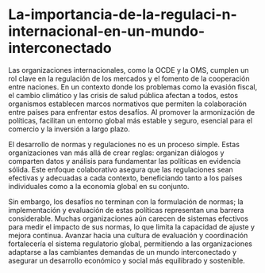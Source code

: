 # La-importancia-de-la-regulaci-n-internacional-en-un-mundo-interconectado
Las organizaciones internacionales, como la OCDE y la OMS, cumplen un rol clave en la regulación de los mercados y el fomento de la cooperación entre naciones. En un contexto donde los problemas como la evasión fiscal, el cambio climático y las crisis de salud pública afectan a todos, estos organismos establecen marcos normativos que permiten la colaboración entre países para enfrentar estos desafíos. Al promover la armonización de políticas, facilitan un entorno global más estable y seguro, esencial para el comercio y la inversión a largo plazo.

El desarrollo de normas y regulaciones no es un proceso simple. Estas organizaciones van más allá de crear reglas: organizan diálogos y comparten datos y análisis para fundamentar las políticas en evidencia sólida. Este enfoque colaborativo asegura que las regulaciones sean efectivas y adecuadas a cada contexto, beneficiando tanto a los países individuales como a la economía global en su conjunto.

Sin embargo, los desafíos no terminan con la formulación de normas; la implementación y evaluación de estas políticas representan una barrera considerable. Muchas organizaciones aún carecen de sistemas efectivos para medir el impacto de sus normas, lo que limita la capacidad de ajuste y mejora continua. Avanzar hacia una cultura de evaluación y coordinación fortalecería el sistema regulatorio global, permitiendo a las organizaciones adaptarse a las cambiantes demandas de un mundo interconectado y asegurar un desarrollo económico y social más equilibrado y sostenible.
